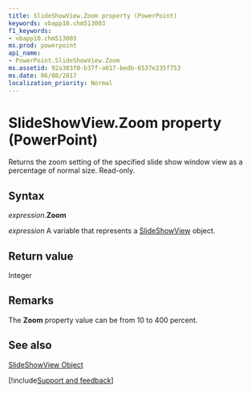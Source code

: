 ```yaml
---
title: SlideShowView.Zoom property (PowerPoint)
keywords: vbapp10.chm513003
f1_keywords:
- vbapp10.chm513003
ms.prod: powerpoint
api_name:
- PowerPoint.SlideShowView.Zoom
ms.assetid: 92a303f0-b37f-a017-bedb-6537e235f753
ms.date: 06/08/2017
localization_priority: Normal
---
```



# SlideShowView.Zoom property (PowerPoint)

Returns the zoom setting of the specified slide show window view as a percentage of normal size. Read-only.


## Syntax

_expression_.**Zoom**

 _expression_ A variable that represents a [SlideShowView](./PowerPoint.SlideShowView.md) object.


## Return value

Integer


## Remarks

The  **Zoom** property value can be from 10 to 400 percent.


## See also


[SlideShowView Object](PowerPoint.SlideShowView.md)

[!include[Support and feedback](~/includes/feedback-boilerplate.md)]